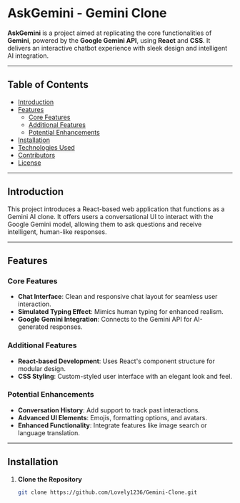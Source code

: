 # AskGemini - Gemini Clone

**AskGemini** is a project aimed at replicating the core functionalities of **Gemini**, powered by the **Google Gemini API**, using **React** and **CSS**. It delivers an interactive chatbot experience with sleek design and intelligent AI integration.

---

## Table of Contents

- [Introduction](#introduction)
- [Features](#features)
  - [Core Features](#core-features)
  - [Additional Features](#additional-features)
  - [Potential Enhancements](#potential-enhancements)
- [Installation](#installation)
- [Technologies Used](#technologies-used)
- [Contributors](#contributors)
- [License](#license)

---

## Introduction

This project introduces a React-based web application that functions as a Gemini AI clone. It offers users a conversational UI to interact with the Google Gemini model, allowing them to ask questions and receive intelligent, human-like responses.

---

## Features

### Core Features

- **Chat Interface**: Clean and responsive chat layout for seamless user interaction.
- **Simulated Typing Effect**: Mimics human typing for enhanced realism.
- **Google Gemini Integration**: Connects to the Gemini API for AI-generated responses.

### Additional Features

- **React-based Development**: Uses React's component structure for modular design.
- **CSS Styling**: Custom-styled user interface with an elegant look and feel.

### Potential Enhancements

- **Conversation History**: Add support to track past interactions.
- **Advanced UI Elements**: Emojis, formatting options, and avatars.
- **Enhanced Functionality**: Integrate features like image search or language translation.

---

## Installation

1. **Clone the Repository**
   ```bash
   git clone https://github.com/Lovely1236/Gemini-Clone.git
